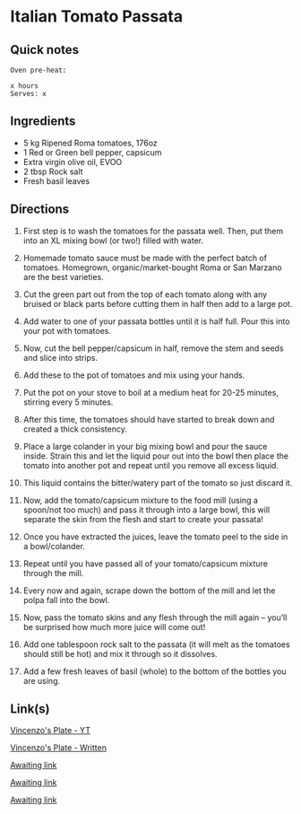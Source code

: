 # Italian Tomato Passata

## Quick notes 
```
Oven pre-heat: 

x hours
Serves: x
```

## Ingredients
+ 5 kg Ripened Roma tomatoes, 176oz
+ 1 Red or Green bell pepper, capsicum
+ Extra virgin olive oil, EVOO
+ 2 tbsp Rock salt
+ Fresh basil leaves



## Directions
1. First step is to wash the tomatoes for the passata well. Then, put them into an XL mixing bowl (or two!) filled with water.

1. Homemade tomato sauce must be made with the perfect batch of tomatoes. Homegrown, organic/market-bought Roma or San Marzano are the best varieties.

1. Cut the green part out from the top of each tomato along with any bruised or black parts before cutting them in half then add to a large pot.

1. Add water to one of your passata bottles until it is half full. Pour this into your pot with tomatoes.

1. Now, cut the bell pepper/capsicum in half, remove the stem and seeds and slice into strips.

1. Add these to the pot of tomatoes and mix using your hands.

1. Put the pot on your stove to boil at a medium heat for 20-25 minutes, stirring every 5 minutes.

1. After this time, the tomatoes should have started to break down and created a thick consistency.

1. Place a large colander in your big mixing bowl and pour the sauce inside. Strain this and let the liquid pour out into the bowl then place the tomato into another pot and repeat until you remove all excess liquid.

1. This liquid contains the bitter/watery part of the tomato so just discard it.

1. Now, add the tomato/capsicum mixture to the food mill (using a spoon/not too much) and pass it through into a large bowl, this will separate the skin from the flesh and start to create your passata!

1. Once you have extracted the juices, leave the tomato peel to the side in a bowl/colander.

1. Repeat until you have passed all of your tomato/capsicum mixture through the mill.

1. Every now and again, scrape down the bottom of the mill and let the polpa fall into the bowl.

1. Now, pass the tomato skins and any flesh through the mill again – you’ll be surprised how much more juice will come out!

1. Add one tablespoon rock salt to the passata (it will melt as the tomatoes should still be hot) and mix it through so it dissolves.

1. Add a few fresh leaves of basil (whole) to the bottom of the bottles you are using.



## Link(s)
[Vincenzo's Plate - YT](https://www.youtube.com/watch?v=9El7rYzCtwQ)

[Vincenzo's Plate - Written](https://www.vincenzosplate.com/tomato-passata/)

[Awaiting link](url)

[Awaiting link](url)

[Awaiting link](url)
